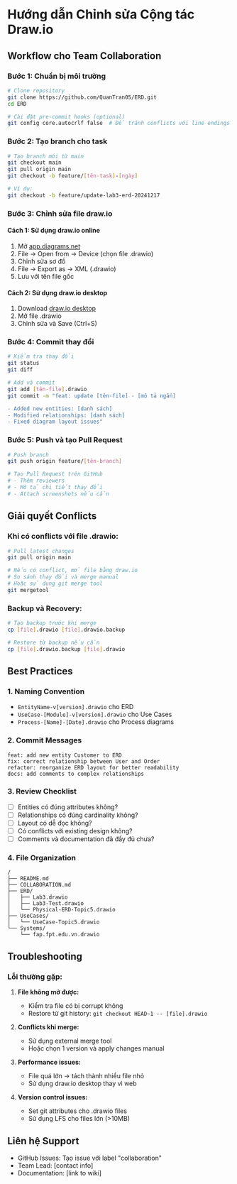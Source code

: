 # Hướng dẫn Chỉnh sửa Cộng tác Draw.io

## Workflow cho Team Collaboration

### Bước 1: Chuẩn bị môi trường
```bash
# Clone repository
git clone https://github.com/QuanTran05/ERD.git
cd ERD

# Cài đặt pre-commit hooks (optional)
git config core.autocrlf false  # Để tránh conflicts với line endings
```

### Bước 2: Tạo branch cho task
```bash
# Tạo branch mới từ main
git checkout main
git pull origin main
git checkout -b feature/[tên-task]-[ngày]

# Ví dụ:
git checkout -b feature/update-lab3-erd-20241217
```

### Bước 3: Chỉnh sửa file draw.io

#### Cách 1: Sử dụng draw.io online
1. Mở [app.diagrams.net](https://app.diagrams.net)
2. File → Open from → Device (chọn file .drawio)
3. Chỉnh sửa sơ đồ
4. File → Export as → XML (.drawio) 
5. Lưu với tên file gốc

#### Cách 2: Sử dụng draw.io desktop
1. Download [draw.io desktop](https://github.com/jgraph/drawio-desktop)
2. Mở file .drawio
3. Chỉnh sửa và Save (Ctrl+S)

### Bước 4: Commit thay đổi
```bash
# Kiểm tra thay đổi
git status
git diff

# Add và commit
git add [tên-file].drawio
git commit -m "feat: update [tên-file] - [mô tả ngắn]

- Added new entities: [danh sách]
- Modified relationships: [danh sách]  
- Fixed diagram layout issues"
```

### Bước 5: Push và tạo Pull Request
```bash
# Push branch
git push origin feature/[tên-branch]

# Tạo Pull Request trên GitHub
# - Thêm reviewers
# - Mô tả chi tiết thay đổi
# - Attach screenshots nếu cần
```

## Giải quyết Conflicts

### Khi có conflicts với file .drawio:
```bash
# Pull latest changes
git pull origin main

# Nếu có conflict, mở file bằng draw.io
# So sánh thay đổi và merge manual
# Hoặc sử dụng git merge tool
git mergetool
```

### Backup và Recovery:
```bash
# Tạo backup trước khi merge
cp [file].drawio [file].drawio.backup

# Restore từ backup nếu cần
cp [file].drawio.backup [file].drawio
```

## Best Practices

### 1. Naming Convention
- `EntityName-v[version].drawio` cho ERD
- `UseCase-[Module]-v[version].drawio` cho Use Cases
- `Process-[Name]-[Date].drawio` cho Process diagrams

### 2. Commit Messages
```
feat: add new entity Customer to ERD
fix: correct relationship between User and Order  
refactor: reorganize ERD layout for better readability
docs: add comments to complex relationships
```

### 3. Review Checklist
- [ ] Entities có đúng attributes không?
- [ ] Relationships có đúng cardinality không?
- [ ] Layout có dễ đọc không?
- [ ] Có conflicts với existing design không?
- [ ] Comments và documentation đã đầy đủ chưa?

### 4. File Organization
```
/
├── README.md
├── COLLABORATION.md
├── ERD/
│   ├── Lab3.drawio
│   ├── Lab3-Test.drawio
│   └── Physical-ERD-Topic5.drawio
├── UseCases/
│   └── UseCase-Topic5.drawio
└── Systems/
    └── fap.fpt.edu.vn.drawio
```

## Troubleshooting

### Lỗi thường gặp:

1. **File không mở được:**
   - Kiểm tra file có bị corrupt không
   - Restore từ git history: `git checkout HEAD~1 -- [file].drawio`

2. **Conflicts khi merge:**
   - Sử dụng external merge tool
   - Hoặc chọn 1 version và apply changes manual

3. **Performance issues:**
   - File quá lớn → tách thành nhiều file nhỏ
   - Sử dụng draw.io desktop thay vì web

4. **Version control issues:**
   - Set git attributes cho .drawio files
   - Sử dụng LFS cho files lớn (>10MB)

## Liên hệ Support

- GitHub Issues: Tạo issue với label "collaboration"
- Team Lead: [contact info]
- Documentation: [link to wiki]